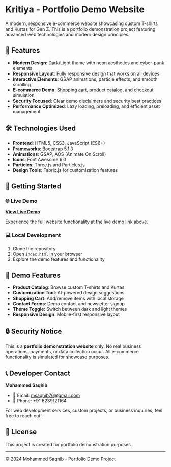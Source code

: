 # Kritiya - Portfolio Demo Website

A modern, responsive e-commerce website showcasing custom T-shirts and Kurtas for Gen Z. This is a portfolio demonstration project featuring advanced web technologies and modern design principles.

## 🌟 Features

- **Modern Design**: Dark/Light theme with neon aesthetics and cyber-punk elements
- **Responsive Layout**: Fully responsive design that works on all devices
- **Interactive Elements**: GSAP animations, particle effects, and smooth scrolling
- **E-commerce Demo**: Shopping cart, product catalog, and checkout simulation
- **Security Focused**: Clear demo disclaimers and security best practices
- **Performance Optimized**: Lazy loading, preloading, and efficient asset management

## 🛠 Technologies Used

- **Frontend**: HTML5, CSS3, JavaScript (ES6+)
- **Frameworks**: Bootstrap 5.1.3
- **Animations**: GSAP, AOS (Animate On Scroll)
- **Icons**: Font Awesome 6.0
- **Particles**: Three.js and Particles.js
- **Design Tools**: Fabric.js for customization features

## 🚀 Getting Started

### 🌐 Live Demo
**[View Live Demo](https://mohammed-saqhib.github.io/Product/)**

Experience the full website functionality at the live demo link above.

### 💻 Local Development
1. Clone the repository
2. Open `index.html` in your browser
3. Explore the demo features and functionality

## 📱 Demo Features

- **Product Catalog**: Browse custom T-shirts and Kurtas
- **Customization Tool**: AI-powered design suggestions
- **Shopping Cart**: Add/remove items with local storage
- **Contact Forms**: Demo contact and newsletter signup
- **Theme Toggle**: Switch between dark and light themes
- **Responsive Design**: Mobile-first responsive layout

## 🔒 Security Notice

This is a **portfolio demonstration website** only. No real business operations, payments, or data collection occur. All e-commerce functionality is simulated for showcase purposes.

## 📞 Developer Contact

**Mohammed Saqhib**
- 📧 Email: msaqhib76@gmail.com
- 📱 Phone: +91 6239121164

For web development services, custom projects, or business inquiries, feel free to reach out!

## 📄 License

This project is created for portfolio demonstration purposes.

---

© 2024 Mohammed Saqhib - Portfolio Demo Project
